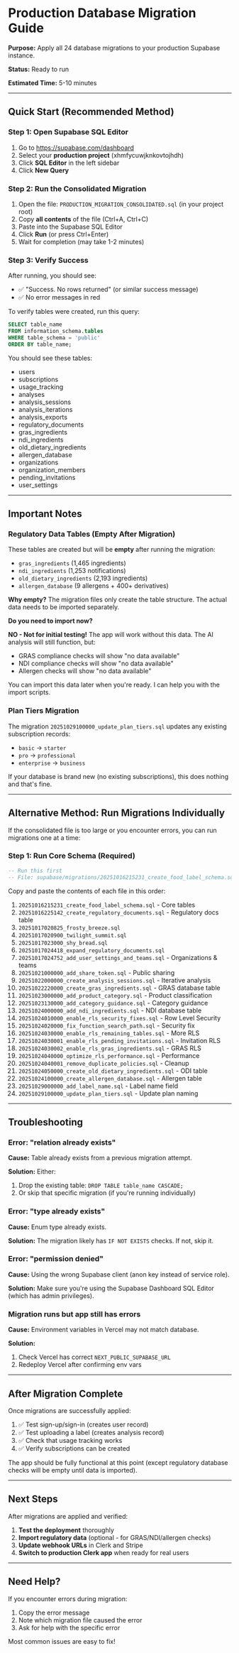 # Production Database Migration Guide

**Purpose:** Apply all 24 database migrations to your production Supabase instance.

**Status:** Ready to run

**Estimated Time:** 5-10 minutes

---

## Quick Start (Recommended Method)

### Step 1: Open Supabase SQL Editor

1. Go to https://supabase.com/dashboard
2. Select your **production project** (xhmfycuwjknkovtojhdh)
3. Click **SQL Editor** in the left sidebar
4. Click **New Query**

### Step 2: Run the Consolidated Migration

1. Open the file: `PRODUCTION_MIGRATION_CONSOLIDATED.sql` (in your project root)
2. Copy **all contents** of the file (Ctrl+A, Ctrl+C)
3. Paste into the Supabase SQL Editor
4. Click **Run** (or press Ctrl+Enter)
5. Wait for completion (may take 1-2 minutes)

### Step 3: Verify Success

After running, you should see:
- ✅ "Success. No rows returned" (or similar success message)
- ✅ No error messages in red

To verify tables were created, run this query:

```sql
SELECT table_name
FROM information_schema.tables
WHERE table_schema = 'public'
ORDER BY table_name;
```

You should see these tables:
- users
- subscriptions
- usage_tracking
- analyses
- analysis_sessions
- analysis_iterations
- analysis_exports
- regulatory_documents
- gras_ingredients
- ndi_ingredients
- old_dietary_ingredients
- allergen_database
- organizations
- organization_members
- pending_invitations
- user_settings

---

## Important Notes

### Regulatory Data Tables (Empty After Migration)

These tables are created but will be **empty** after running the migration:
- `gras_ingredients` (1,465 ingredients)
- `ndi_ingredients` (1,253 notifications)
- `old_dietary_ingredients` (2,193 ingredients)
- `allergen_database` (9 allergens + 400+ derivatives)

**Why empty?** The migration files only create the table structure. The actual data needs to be imported separately.

**Do you need to import now?**

**NO - Not for initial testing!** The app will work without this data. The AI analysis will still function, but:
- GRAS compliance checks will show "no data available"
- NDI compliance checks will show "no data available"
- Allergen checks will show "no data available"

You can import this data later when you're ready. I can help you with the import scripts.

### Plan Tiers Migration

The migration `20251029100000_update_plan_tiers.sql` updates any existing subscription records:
- `basic` → `starter`
- `pro` → `professional`
- `enterprise` → `business`

If your database is brand new (no existing subscriptions), this does nothing and that's fine.

---

## Alternative Method: Run Migrations Individually

If the consolidated file is too large or you encounter errors, you can run migrations one at a time:

### Step 1: Run Core Schema (Required)

```sql
-- Run this first
-- File: supabase/migrations/20251016215231_create_food_label_schema.sql
```

Copy and paste the contents of each file in this order:

1. `20251016215231_create_food_label_schema.sql` - Core tables
2. `20251016225142_create_regulatory_documents.sql` - Regulatory docs table
3. `20251017020825_frosty_breeze.sql`
4. `20251017020900_twilight_summit.sql`
5. `20251017023000_shy_bread.sql`
6. `20251017024418_expand_regulatory_documents.sql`
7. `20251017024752_add_user_settings_and_teams.sql` - Organizations & teams
8. `20251021000000_add_share_token.sql` - Public sharing
9. `20251022000000_create_analysis_sessions.sql` - Iterative analysis
10. `20251022220000_create_gras_ingredients.sql` - GRAS database table
11. `20251023000000_add_product_category.sql` - Product classification
12. `20251023130000_add_category_guidance.sql` - Category guidance
13. `20251024000000_add_ndi_ingredients.sql` - NDI database table
14. `20251024010000_enable_rls_security_fixes.sql` - Row Level Security
15. `20251024020000_fix_function_search_path.sql` - Security fix
16. `20251024030000_enable_rls_remaining_tables.sql` - More RLS
17. `20251024030001_enable_rls_pending_invitations.sql` - Invitation RLS
18. `20251024030002_enable_rls_gras_ingredients.sql` - GRAS RLS
19. `20251024040000_optimize_rls_performance.sql` - Performance
20. `20251024040001_remove_duplicate_policies.sql` - Cleanup
21. `20251024050000_create_old_dietary_ingredients.sql` - ODI table
22. `20251024100000_create_allergen_database.sql` - Allergen table
23. `20251029000000_add_label_name.sql` - Label name field
24. `20251029100000_update_plan_tiers.sql` - Update plan naming

---

## Troubleshooting

### Error: "relation already exists"

**Cause:** Table already exists from a previous migration attempt.

**Solution:** Either:
1. Drop the existing table: `DROP TABLE table_name CASCADE;`
2. Or skip that specific migration (if you're running individually)

### Error: "type already exists"

**Cause:** Enum type already exists.

**Solution:** The migration likely has `IF NOT EXISTS` checks. If not, skip it.

### Error: "permission denied"

**Cause:** Using the wrong Supabase client (anon key instead of service role).

**Solution:** Make sure you're using the Supabase Dashboard SQL Editor (which has admin privileges).

### Migration runs but app still has errors

**Cause:** Environment variables in Vercel may not match database.

**Solution:**
1. Check Vercel has correct `NEXT_PUBLIC_SUPABASE_URL`
2. Redeploy Vercel after confirming env vars

---

## After Migration Complete

Once migrations are successfully applied:

1. ✅ Test sign-up/sign-in (creates user record)
2. ✅ Test uploading a label (creates analysis record)
3. ✅ Check that usage tracking works
4. ✅ Verify subscriptions can be created

The app should be fully functional at this point (except regulatory database checks will be empty until data is imported).

---

## Next Steps

After migrations are applied and verified:

1. **Test the deployment** thoroughly
2. **Import regulatory data** (optional - for GRAS/NDI/allergen checks)
3. **Update webhook URLs** in Clerk and Stripe
4. **Switch to production Clerk app** when ready for real users

---

## Need Help?

If you encounter errors during migration:
1. Copy the error message
2. Note which migration file caused the error
3. Ask for help with the specific error

Most common issues are easy to fix!
